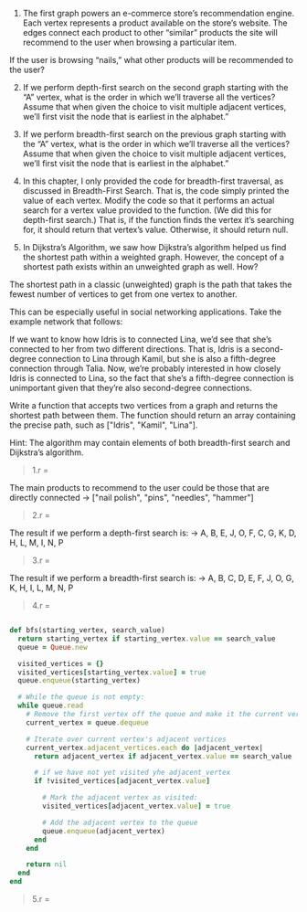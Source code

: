 1. The first graph powers an e-commerce store’s recommendation engine. Each vertex represents a product available on the store’s website. The edges connect each product to other “similar” products the site will recommend to the user when browsing a particular item.

If the user is browsing “nails,” what other products will be recommended to the user?

2. If we perform depth-first search on the second graph starting with the “A” vertex, what is the order in which we’ll traverse all the vertices? Assume that when given the choice to visit multiple adjacent vertices, we’ll first visit the node that is earliest in the alphabet.”

3. If we perform breadth-first search on the previous graph starting with the “A” vertex, what is the order in which we’ll traverse all the vertices? Assume that when given the choice to visit multiple adjacent vertices, we’ll first visit the node that is earliest in the alphabet.”

4. In this chapter, I only provided the code for breadth-first traversal, as discussed in ​Breadth-First Search​. That is, the code simply printed the value of each vertex. Modify the code so that it performs an actual search for a vertex value provided to the function. (We did this for depth-first search.) That is, if the function finds the vertex it’s searching for, it should return that vertex’s value. Otherwise, it should return null.

5. In ​Dijkstra’s Algorithm​, we saw how Dijkstra’s algorithm helped us find the shortest path within a weighted graph. However, the concept of a shortest path exists within an unweighted graph as well. How?

The shortest path in a classic (unweighted) graph is the path that takes the fewest number of vertices to get from one vertex to another.

This can be especially useful in social networking applications. Take the example network that follows:

If we want to know how Idris is to connected Lina, we’d see that she’s connected to her from two different directions. That is, Idris is a second-degree connection to Lina through Kamil, but she is also a fifth-degree connection through Talia. Now, we’re probably interested in how closely Idris is connected to Lina, so the fact that she’s a fifth-degree connection is unimportant given that they’re also second-degree connections.

Write a function that accepts two vertices from a graph and returns the shortest path between them. The function should return an array containing the precise path, such as ["Idris", "Kamil", "Lina"].

Hint: The algorithm may contain elements of both breadth-first search and Dijkstra’s algorithm.

> 1.r =

The main products to recommend to the user could be those that are directly connected -> ["nail polish", "pins", "needles", "hammer"]

> 2.r =

The result if we perform a depth-first search is:
-> A, B, E, J, O, F, C, G, K, D, H, L, M, I, N, P

> 3.r =

The result if we perform a breadth-first search is:
-> A, B, C, D, E, F, J, O, G, K, H, I, L, M, N, P

> 4.r =

```ruby

def bfs(starting_vertex, search_value)
  return starting_vertex if starting_vertex.value == search_value
  queue = Queue.new

  visited_vertices = {}
  visited_vertices[starting_vertex.value] = true
  queue.enqueue(starting_vertex)

  # While the queue is not empty:
  while queue.read
    # Remove the first vertex off the queue and make it the current vertex
    current_vertex = queue.dequeue

    # Iterate over current vertex's adjacent vertices
    current_vertex.adjacent_vertices.each do |adjacent_vertex|
      return adjacent_vertex if adjacent_vertex.value == search_value

      # if we have not yet visited yhe adjacent_vertex
      if !visited_vertices[adjacent_vertex.value]

        # Mark the adjacent vertex as visited:
        visited_vertices[adjacent_vertex.value] = true

        # Add the adjacent vertex to the queue
        queue.enqueue(adjacent_vertex)
      end
    end

    return nil
  end
end
```

> 5.r =
